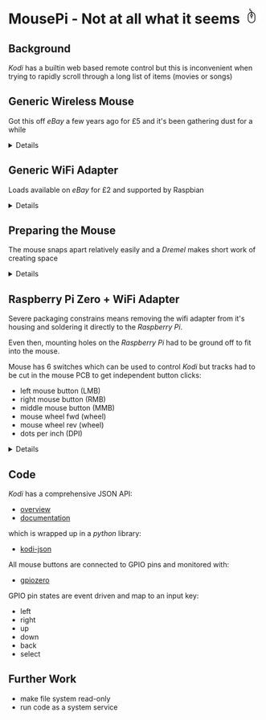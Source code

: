 # MousePi - Not at all what it seems ![](images/computer-mouse.png)

## Background
_Kodi_ has a builtin web based remote control but this is inconvenient when trying to rapidly
scroll through a long list of items (movies or songs)

## Generic Wireless Mouse
Got this off _eBay_ a few years ago for £5 and it's been gathering dust for a while

<details><p/>

  ![00-gen-mou-01.jpg](images/00-gen-mou-01.jpg "00-gen-mou-01.jpg")<p/>
  ![00-gen-mou-02.jpg](images/00-gen-mou-02.jpg "00-gen-mou-02.jpg")<p/>
  ![00-gen-mou-03.jpg](images/00-gen-mou-03.jpg "00-gen-mou-03.jpg")<p/>
  ![00-gen-mou-04.jpg](images/00-gen-mou-04.jpg "00-gen-mou-04.jpg")<p/>

</details>

## Generic WiFi Adapter
Loads available on _eBay_ for £2 and supported by Raspbian

<details><p/>

  ![00-gen-wif-01.jpg](images/00-gen-wif-01.jpg "00-gen-wif-01.jpg")<p/>
  ![00-gen-wif-02.jpg](images/00-gen-wif-02.jpg "00-gen-wif-02.jpg")<p/>

</details>

## Preparing the Mouse
The mouse snaps apart relatively easily and a _Dremel_ makes short work of creating space

<details><p/>

  ![01-top-top.jpg](images/01-top-top.jpg "01-top-top.jpg")<p/>
  ![02-top-bot.jpg](images/02-top-bot.jpg "02-top-bot.jpg")<p/>
  ![03-mid-top.jpg](images/03-mid-top.jpg "03-mid-top.jpg")<p/>
  ![04-mid-bot.jpg](images/04-mid-bot.jpg "04-mid-bot.jpg")<p/>
  ![05-bot-top.jpg](images/05-bot-top.jpg "05-bot-top.jpg")<p/>
  ![06-bot-bot.jpg](images/06-bot-bot.jpg "06-bot-bot.jpg")<p/>

</details>

## Raspberry Pi Zero + WiFi Adapter
Severe packaging constrains means removing the wifi adapter from it's housing
and soldering it directly to the _Raspberry Pi_.

Even then, mounting holes on the _Raspberry Pi_ had to be ground off to fit into
the mouse.

Mouse has 6 switches which can be used to control _Kodi_ but tracks had to be
cut in the mouse PCB to get independent button clicks:
* left mouse button (LMB)
* right mouse button (RMB)
* middle mouse button (MMB)
* mouse wheel fwd (wheel)
* mouse wheel rev (wheel)
* dots per inch (DPI)

<details><p/>

  ![07-rpi-top.jpg](images/07-rpi-top.jpg "07-rpi-top.jpg")<p/>
  ![08-rpi-bot.jpg](images/08-rpi-bot.jpg "08-rpi-bot.jpg")<p/>

</details>

## Code
_Kodi_ has a comprehensive JSON API:
* [overview](https://kodi.wiki/view/JSON-RPC_API)
* [documentation](https://kodi.wiki/view/JSON-RPC_API/v12)

which is wrapped up in a _python_ library:
* [kodi-json](https://pypi.org/project/kodi-json/)

All mouse buttons are connected to GPIO pins and monitored with:
* [gpiozero](https://gpiozero.readthedocs.io/en/stable/)

GPIO pin states are event driven and map to an input key:
* left
* right
* up
* down
* back
* select

## Further Work
* make file system read-only
* run code as a system service
